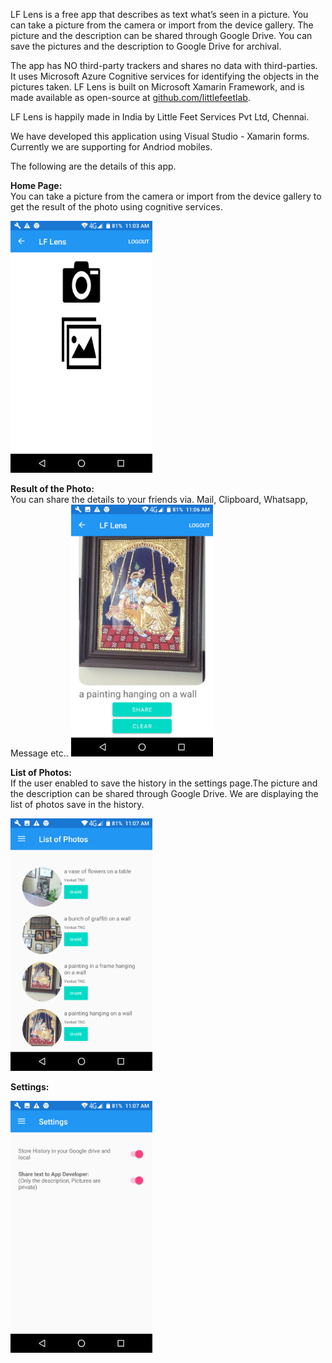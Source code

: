 LF Lens is a free app that describes as text what’s seen in a picture. You can take a picture from the camera or import from the device gallery. The picture and the description can be shared through Google Drive. You can save the pictures and the description to Google Drive for archival. 

The app has NO third-party trackers and shares no data with third-parties. It uses Microsoft Azure Cognitive services for identifying the objects in the pictures taken. LF Lens is built on Microsoft Xamarin Framework, and is made available as open-source at <a href="https://github.com/littlefeetlab/">github.com/littlefeetlab</a>.

LF Lens is happily made in India by Little Feet Services Pvt Ltd, Chennai.

We have developed this application using Visual Studio - Xamarin forms. Currently we are supporting for Andriod mobiles. 

The following are the details of this app.

<b>Home Page:</b><br/>
You can take a picture from the camera or import from the device gallery to get the result of the photo using cognitive services. 

<img src="https://github.com/littlefeetlab/LFLens/blob/master/Screenshots/Home.png?raw=true" width="45%" height="25%"/>

<b>Result of the Photo:</b> <br/>
You can share the details to your friends via. Mail, Clipboard, Whatsapp, Message etc..
<img src="https://github.com/littlefeetlab/LFLens/blob/master/Screenshots/PhotoDescription.png?raw=true" width="45%" height="25%"/>

<b>List of Photos:</b><br/>
If the user enabled to save the history in the settings page.The picture and the description can be shared through Google Drive. We are displaying the list of photos save in the history.

<img src="https://github.com/littlefeetlab/LFLens/blob/master/Screenshots/ListofPhotos.png?raw=true" width="45%" height="25%"/>

<b>Settings:</b>

<img src="https://github.com/littlefeetlab/LFLens/blob/master/Screenshots/Settings.png?raw=true" width="45%" height="25%"/>
